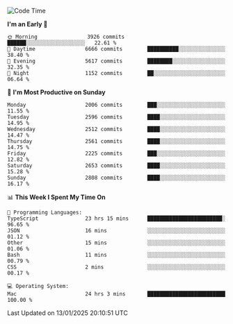 <!--START_SECTION:waka-->
![Code Time](http://img.shields.io/badge/Code%20Time-4%2C738%20hrs%2022%20mins-blue)

**I'm an Early 🐤** 

```text
🌞 Morning                3926 commits        ██████░░░░░░░░░░░░░░░░░░░   22.61 % 
🌆 Daytime                6666 commits        ██████████░░░░░░░░░░░░░░░   38.40 % 
🌃 Evening                5617 commits        ████████░░░░░░░░░░░░░░░░░   32.35 % 
🌙 Night                  1152 commits        ██░░░░░░░░░░░░░░░░░░░░░░░   06.64 % 
```
📅 **I'm Most Productive on Sunday** 

```text
Monday                   2006 commits        ███░░░░░░░░░░░░░░░░░░░░░░   11.55 % 
Tuesday                  2596 commits        ████░░░░░░░░░░░░░░░░░░░░░   14.95 % 
Wednesday                2512 commits        ████░░░░░░░░░░░░░░░░░░░░░   14.47 % 
Thursday                 2561 commits        ████░░░░░░░░░░░░░░░░░░░░░   14.75 % 
Friday                   2225 commits        ███░░░░░░░░░░░░░░░░░░░░░░   12.82 % 
Saturday                 2653 commits        ████░░░░░░░░░░░░░░░░░░░░░   15.28 % 
Sunday                   2808 commits        ████░░░░░░░░░░░░░░░░░░░░░   16.17 % 
```


📊 **This Week I Spent My Time On** 

```text
💬 Programming Languages: 
TypeScript               23 hrs 15 mins      ████████████████████████░   96.65 % 
JSON                     16 mins             ░░░░░░░░░░░░░░░░░░░░░░░░░   01.12 % 
Other                    15 mins             ░░░░░░░░░░░░░░░░░░░░░░░░░   01.06 % 
Bash                     11 mins             ░░░░░░░░░░░░░░░░░░░░░░░░░   00.79 % 
CSS                      2 mins              ░░░░░░░░░░░░░░░░░░░░░░░░░   00.17 % 

💻 Operating System: 
Mac                      24 hrs 3 mins       █████████████████████████   100.00 % 
```


 Last Updated on 13/01/2025 20:10:51 UTC
<!--END_SECTION:waka-->

